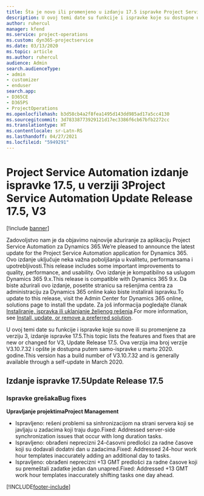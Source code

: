 ```yaml
---
title: Šta je novo ili promenjeno u izdanju 17.5 ispravke Project Service Automation verzije 3, hitna ispravka
description: U ovoj temi date su funkcije i ispravke koje su dostupne u izdanju 17.5 ispravke za Project Service Automation verzije 3.
author: ruhercul
manager: kfend
ms.service: project-operations
ms.custom: dyn365-projectservice
ms.date: 03/13/2020
ms.topic: article
ms.author: ruhercul
audience: Admin
search.audienceType:
- admin
- customizer
- enduser
search.app:
- D365CE
- D365PS
- ProjectOperations
ms.openlocfilehash: b3d58cb4a2f8fea1495d143dd985ad17a5cc4130
ms.sourcegitcommit: 3d78338773929121d17ec3386f6cb67bfb2272cc
ms.translationtype: HT
ms.contentlocale: sr-Latn-RS
ms.lasthandoff: 04/27/2021
ms.locfileid: "5949291"
---
```

# <a name="project-service-automation-update-release-175-v3"></a><span data-ttu-id="72ddb-103">Project Service Automation izdanje ispravke 17.5, u verziji 3</span><span class="sxs-lookup"><span data-stu-id="72ddb-103">Project Service Automation Update Release 17.5, V3</span></span>

[!include [banner](../includes/psa-now-project-operations.md)]

<span data-ttu-id="72ddb-104">Zadovoljstvo nam je da objavimo najnovije ažuriranje za aplikaciju Project Service Automation za Dynamics 365.</span><span class="sxs-lookup"><span data-stu-id="72ddb-104">We’re pleased to announce the latest update for the Project Service Automation application for Dynamics 365.</span></span> <span data-ttu-id="72ddb-105">Ovo izdanje uključuje neka važna poboljšanja u kvalitetu, performansama i upotrebljivosti.</span><span class="sxs-lookup"><span data-stu-id="72ddb-105">This release includes some important improvements to quality, performance, and usability.</span></span>  <span data-ttu-id="72ddb-106">Ovo izdanje je kompatibilno sa uslugom Dynamics 365 9.x.</span><span class="sxs-lookup"><span data-stu-id="72ddb-106">This release is compatible with Dynamics 365 9.x.</span></span> <span data-ttu-id="72ddb-107">Da biste ažurirali ovo izdanje, posetite stranicu sa rešenjima centra za administraciju za Dynamics 365 online kako biste instalirali ispravku.</span><span class="sxs-lookup"><span data-stu-id="72ddb-107">To update to this release, visit the Admin Center for Dynamics 365 online, solutions page to install the update.</span></span> <span data-ttu-id="72ddb-108">Za još informacija pogledajte članak [Instaliranje, ispravka ili uklanjanje željenog rešenja](/power-platform/admin/install-remove-preferred-solution).</span><span class="sxs-lookup"><span data-stu-id="72ddb-108">For more information, see [Install, update, or remove a preferred solution](/power-platform/admin/install-remove-preferred-solution).</span></span>

<span data-ttu-id="72ddb-109">U ovoj temi date su funkcije i ispravke koje su nove ili su promenjene za verziju 3, izdanje ispravke 17.5.</span><span class="sxs-lookup"><span data-stu-id="72ddb-109">This topic lists the features and fixes that are new or changed for V3, Update Release 17.5.</span></span> <span data-ttu-id="72ddb-110">Ova verzija ima broj verzije V3.10.7.32 i opšte je dostupna putem samo-ispravke u martu 2020. godine.</span><span class="sxs-lookup"><span data-stu-id="72ddb-110">This version has a build number of V3.10.7.32 and is generally available through a self-update in March 2020.</span></span>


## <a name="update-release-175"></a><span data-ttu-id="72ddb-111">Izdanje ispravke 17.5</span><span class="sxs-lookup"><span data-stu-id="72ddb-111">Update Release 17.5</span></span>

### <a name="bug-fixes"></a><span data-ttu-id="72ddb-112">Ispravke grešaka</span><span class="sxs-lookup"><span data-stu-id="72ddb-112">Bug fixes</span></span>


<span data-ttu-id="72ddb-113">**Upravljanje projektima**</span><span class="sxs-lookup"><span data-stu-id="72ddb-113">**Project Management**</span></span>

- <span data-ttu-id="72ddb-114">Ispravljeno: rešeni problemi sa sinhronizacijom na strani servera koji se javljaju u zadacima koji traju dugo.</span><span class="sxs-lookup"><span data-stu-id="72ddb-114">Fixed: Addressed server-side synchronization issues that occur with long duration tasks.</span></span>
- <span data-ttu-id="72ddb-115">Ispravljeno: obrađeni neprecizni 24-časovni predlošci za radne časove koji su dodavali dodatni dan u zadacima.</span><span class="sxs-lookup"><span data-stu-id="72ddb-115">Fixed: Addressed 24-hour work hour templates inaccurately adding an additional day to tasks.</span></span>
- <span data-ttu-id="72ddb-116">Ispravljeno: obrađeni neprecizni +13 GMT predlošci za radne časove koji su premeštali zadatke jedan dan unapred.</span><span class="sxs-lookup"><span data-stu-id="72ddb-116">Fixed: Addressed +13 GMT work hour templates inaccurately shifting tasks one day ahead.</span></span>



[!INCLUDE[footer-include](../includes/footer-banner.md)]